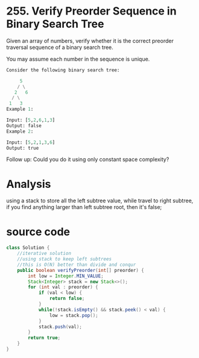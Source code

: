 # 255. Verify Preorder Sequence in Binary Search Tree


Given an array of numbers, verify whether it is the correct preorder traversal sequence of a binary search tree.

You may assume each number in the sequence is unique.

```python
Consider the following binary search tree: 

     5
    / \
   2   6
  / \
 1   3
Example 1:

Input: [5,2,6,1,3]
Output: false
Example 2:

Input: [5,2,1,3,6]
Output: true

```
Follow up:
Could you do it using only constant space complexity?

# Analysis
using a stack to store all the left subtree value, while travel to right subtree, if you find anything
larger than left subtree root, then it's false;

# source code
```java
class Solution {
    //iterative solution
    //using stack to keep left subtrees
    //this is O(N) better than divide and conqur
    public boolean verifyPreorder(int[] preorder) {
        int low = Integer.MIN_VALUE;
        Stack<Integer> stack = new Stack<>();
        for (int val : preorder) {
            if (val < low) {
                return false;
            }
            while(!stack.isEmpty() && stack.peek() < val) {
                low = stack.pop();
            }
            stack.push(val);
        }
        return true;
    }
}
```